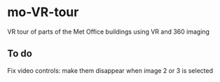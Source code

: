 # mo-VR-tour

VR tour of parts of the Met Office buildings using VR and 360 imaging

## To do

Fix video controls: make them disappear when image 2 or 3 is selected
